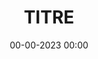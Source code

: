 ---
title: TITRE
source: INSTA
date: 00-00-2023 00:00
img: /assets/actus/XXYY-truc.png
assos:
  - su
---